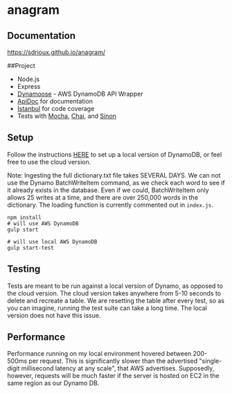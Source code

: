 # anagram

## Documentation
https://sdrioux.github.io/anagram/

##Project

* Node.js
* Express
* [Dynamoose](https://github.com/automategreen/dynamoose) - AWS DynamoDB API Wrapper
* [ApiDoc](http://apidocjs.com/) for documentation
* [Istanbul](https://github.com/gotwarlost/istanbul) for code coverage
* Tests with [Mocha](https://github.com/mochajs/mocha), [Chai](https://github.com/chaijs/chai), and [Sinon](https://github.com/sinonjs/sinon)

## Setup
Follow the instructions [HERE](http://docs.aws.amazon.com/amazondynamodb/latest/developerguide/DynamoDBLocal.html) to set up a local version of DynamoDB, or feel free to use the cloud version.

Note: Ingesting the full dictionary.txt file takes SEVERAL DAYS.  We can not use the Dynamo BatchWriteItem command, as we check each word to see if it already exists in the database.  Even if we could, BatchWriteItem only allows 25 writes at a time, and there are over 250,000 words in the dictionary.  The loading function is currently commented out in ```index.js```.
```
npm install
# will use AWS DynamoDB
gulp start

# will use local AWS DynamoDB
gulp start-test
```
## Testing
Tests are meant to be run against a local version of Dynamo, as opposed to the cloud version.  The cloud version takes anywhere from 5-10 seconds to delete and recreate a table.  We are resetting the table after every test, so as you can imagine, running the test suite can take a long time.  The local version does not have this issue.

## Performance
Performance running on my local environment hovered between 200-500ms per request.  This is significantly slower than the advertised "single-digit millisecond latency at any scale", that AWS advertises.  Supposedly, however, requests will be much faster if the server is hosted on EC2 in the same region as our Dynamo DB.
